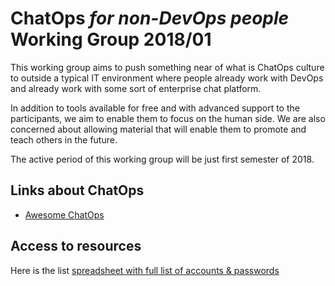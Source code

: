 # ChatOps _for non-DevOps people_ Working Group 2018/01
This working group aims to push something near of what is ChatOps culture to
outside a typical IT environment where people already work with DevOps and
already work with some sort of enterprise chat platform.

In addition to tools available for free and with advanced support to the
participants, we aim to enable them to focus on the human side. We are also
concerned about allowing material that will enable them to promote and teach
others in the future.

The active period of this working group will be just first semester of 2018.

<!--
This is a working group, whose participation is via individual invitation, and
the main subject is "ChatOps". 

Most of the participants are not typical developers using ChatOps in the IT
arena. And that's a good thing. I, [Emerson Rocha](https://github.com/fititnt),
believe that pushing this culture of automation into other areas and making
people more productive, and having more time and freedom to do more creative
tasks.

If there is no explicit extension, the active
deadline is during the first half of 2018.

The group is fostered by [Emerson Rocha](https://github.com/fititnt).
-->

## Links about ChatOps

- [Awesome ChatOps](https://github.com/exAspArk/awesome-chatops)

## Access to resources
Here is the list [spreadsheet with full list of accounts & passwords](https://docs.google.com/spreadsheets/d/1yL6jVp_JYHHcpK-ZkAbyfC5xwml16kbxhq5WQipw2jw)
